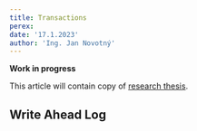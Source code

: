 ```yaml
---
title: Transactions
perex:
date: '17.1.2023'
author: 'Ing. Jan Novotný'
---
```


**Work in progress**

This article will contain copy of [research thesis](/documentation/research/en/in-memory/thesis.md#transactions).

## Write Ahead Log